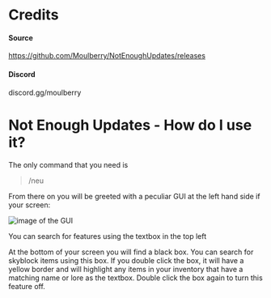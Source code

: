 # Credits
#### Source
https://github.com/Moulberry/NotEnoughUpdates/releases
#### Discord
discord.gg/moulberry

# Not Enough Updates - How do I use it?

The only command that you need is 
> /neu

From there on you will be greeted with a peculiar GUI at the left hand side if your screen:

![image of the GUI](https://cdn.discordapp.com/attachments/789262632531525632/793098203112931328/unknown.png)

You can search for features using the textbox in the top left

At the bottom of your screen you will find a black box. You can search for skyblock items using this box.
If you double click the box, it will have a yellow border and will highlight any items in your inventory that have a matching name or lore as the textbox.
Double click the box again to turn this feature off.
